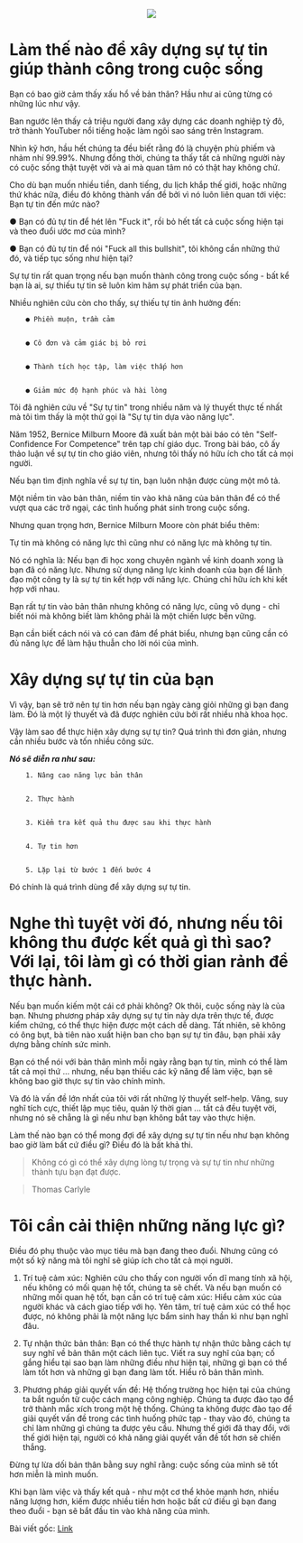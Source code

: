 
<p align="center">
  <img src="https://simplesoft-duongdt3.github.io/Soft-skills-The-software-developer-s-life-manual/images/how_to_build_self_confidence.jpg">
</p>

# Làm thế nào để xây dựng sự tự tin giúp thành công trong cuộc sống

Bạn có bao giờ cảm thấy xấu hổ về bản thân? Hầu như ai cũng từng có những lúc như vậy.

Ban ngước lên thấy cả triệu người đang xây dựng các doanh nghiệp tỷ đô, trở thành YouTuber nổi tiếng hoặc làm ngôi sao sáng trên Instagram.

Nhìn kỹ hơn, hầu hết chúng ta đều biết rằng đó là chuyện phù phiếm và nhảm nhí 99.99%. Nhưng đồng thời, chúng ta thấy tất cả những người này có cuộc sống thật tuyệt vời và ai mà quan tâm nó có thật hay không chứ.

Cho dù bạn muốn nhiều tiền, danh tiếng, du lịch khắp thế giới, hoặc những thứ khác nữa, điều đó không thành vấn đề bởi vì nó luôn liên quan tới việc: Bạn tự tin đến mức nào?


   ● Bạn có đủ tự tin để hét lên "Fuck it", rồi bỏ hết tất cả cuộc sống hiện tại và theo đuổi ước mơ của mình?


   ● Bạn có đủ tự tin để nói "Fuck all this bullshit", tôi không cần những thứ đó, và tiếp tục sống như hiện tại?

Sự tự tin rất quan trọng nếu bạn muốn thành công trong cuộc sống - bất kể bạn là ai, sự thiếu tự tin sẽ luôn kìm hãm sự phát triển của bạn.

Nhiều nghiên cứu còn cho thấy, sự thiếu tự tin ảnh hưởng đến:


        ● Phiền muộn, trầm cảm


        ● Cô đơn và cảm giác bị bỏ rơi


        ● Thành tích học tập, làm việc thấp hơn


        ● Giảm mức độ hạnh phúc và hài lòng

Tôi đã nghiên cứu về "Sự tự tin" trong nhiều năm và lý thuyết thực tế nhất mà tôi tìm thấy là một thứ gọi là "Sự tự tin dựa vào năng lực".

Năm 1952, Bernice Milburn Moore đã xuất bản một bài báo có tên "Self-Confidence For Competence" trên tạp chí giáo dục. Trong bài báo, cô ấy thảo luận về sự tự tin cho giáo viên, nhưng tôi thấy nó hữu ích cho tất cả mọi người.

Nếu bạn tìm định nghĩa về sự tự tin, bạn luôn nhận được cùng một mô tả. 

Một niềm tin vào bản thân, niềm tin vào khả năng của bản thân để có thể vượt qua các trở ngại, các tình huống phát sinh trong cuộc sống.

Nhưng quan trọng hơn, Bernice Milburn Moore còn phát biểu thêm:

Tự tin mà không có năng lực thì cũng như có năng lực mà không tự tin.

Nó có nghĩa là: Nếu bạn đi học xong chuyên ngành về kinh doanh xong là bạn đã có năng lực. Nhưng sử dụng năng lực kinh doanh của bạn để lãnh đạo một công ty là sự tự tin kết hợp với năng lực. Chúng chỉ hữu ích khi kết hợp với nhau.

Bạn rất tự tin vào bản thân nhưng không có năng lực, cũng vô dụng - chỉ biết nói mà không biết làm không phải là một chiến lược bền vững.

Bạn cần biết cách nói và có can đảm để phát biểu, nhưng bạn cũng cần có đủ năng lực để làm hậu thuẫn cho lời nói của mình.


# Xây dựng sự tự tin của bạn

Vì vậy, bạn sẽ trở nên tự tin hơn nếu bạn ngày càng giỏi những gì bạn đang làm. Đó là một lý thuyết và đã được nghiên cứu bởi rất nhiều nhà khoa học.

Vậy làm sao để thực hiện xây dựng sự tự tin? Quá trình thì đơn giản, nhưng cần nhiều bước và tốn nhiều công sức.

**_Nó sẽ diễn ra như sau:_**


        1. Nâng cao năng lực bản thân


        2. Thực hành


        3. Kiểm tra kết quả thu được sau khi thực hành


        4. Tự tin hơn


        5. Lặp lại từ bước 1 đến bước 4

Đó chính là quá trình dùng để xây dựng sự tự tin.


# Nghe thì tuyệt vời đó, nhưng nếu tôi không thu được kết quả gì thì sao? Với lại, tôi làm gì có thời gian rảnh để thực hành.

Nếu bạn muốn kiếm một cái cớ phải không? Ok thôi, cuộc sống này là của bạn. Nhưng phương pháp xây dựng sự tự tin này dựa trên thực tế, được kiểm chứng, có thể thực hiện được một cách dễ dàng. Tất nhiên, sẽ không có ông bụt, bà tiên nào xuất hiện ban cho bạn sự tự tin đâu, bạn phải xây dựng bằng chính sức mình.

Bạn có thể nói với bản thân mình mỗi ngày rằng bạn tự tin, mình có thể làm tất cả mọi thứ ... nhưng, nếu bạn thiếu các kỹ năng để làm việc, bạn sẽ không bao giờ thực sự tin vào chính mình.

Và đó là vấn đề lớn nhất của tôi với rất những lý thuyết self-help. Vâng, suy nghĩ tích cực, thiết lập mục tiêu, quản lý thời gian ... tất cả đều tuyệt vời, nhưng nó sẽ chẳng là gì nếu như bạn không bắt tay vào thực hiện.

Làm thế nào bạn có thể mong đợi để xây dựng sự tự tin nếu như bạn không bao giờ làm bất cứ điều gì? Điều đó là bất khả thi.

> Không có gì có thể xây dựng lòng tự trọng và sự tự tin như những thành tựu bạn đạt được. 

> Thomas Carlyle


# Tôi cần cải thiện những năng lực gì?

Điều đó phụ thuộc vào mục tiêu mà bạn đang theo đuổi. Nhưng cũng có một số kỹ năng mà tôi nghĩ sẽ giúp ích cho tất cả mọi người.


 1. Trí tuệ cảm xúc: Nghiên cứu cho thấy con người vốn dĩ mang tính xã hội, nếu không có mối quan hệ tốt, chúng ta sẽ chết. Và nếu bạn muốn có những mối quan hệ tốt, bạn cần có trí tuệ cảm xúc: Hiểu cảm xúc của người khác và cách giao tiếp với họ. Yên tâm, trí tuệ cảm xúc có thể học được, nó không phải là một năng lực bẩm sinh hay thần kì như bạn nghĩ đâu.


 2. Tự nhận thức bản thân: Bạn có thể thực hành tự nhận thức bằng cách tự suy nghĩ về bản thân một cách liên tục. Viết ra suy nghĩ của bạn; cố gắng hiểu tại sao bạn làm những điều như hiện tại, những gì bạn có thể làm tốt hơn và những gì bạn đang làm tốt. Hiểu rõ bản thân mình.


3. Phương pháp giải quyết vấn đề: Hệ thống trường học hiện tại của chúng ta bắt nguồn từ cuộc cách mạng công nghiệp. Chúng ta được đào tạo để trở thành mắc xích trong một hệ thống. Chúng ta không được đào tạo để giải quyết vấn đề trong các tình huống phức tạp - thay vào đó, chúng ta chỉ làm những gì chúng ta được yêu cầu. Nhưng thế giới đã thay đổi, với thế giới hiện tại, người có khả năng giải quyết vấn đề tốt hơn sẽ chiến thắng.

Đừng tự lừa dối bản thân bằng suy nghĩ rằng: cuộc sống của mình sẽ tốt hơn miễn là mình muốn.

Khi bạn làm việc và thấy kết quả - như một cơ thể khỏe mạnh hơn, nhiều năng lượng hơn, kiếm được nhiều tiền hơn hoặc bất cứ điều gì bạn đang theo đuổi - bạn sẽ bắt đầu tin vào khả năng của mình.

Bài viết gốc: [Link](https://medium.com/the-mission/how-to-build-the-self-confidence-you-need-to-win-at-life-98d5eadb4701)
